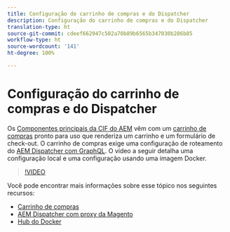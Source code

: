 ```yaml
---
title: Configuração do carrinho de compras e do Dispatcher
description: Configuração do carrinho de compras e do Dispatcher
translation-type: ht
source-git-commit: cdeef662947c502a70b89b6565b347030b286b85
workflow-type: ht
source-wordcount: '141'
ht-degree: 100%

---
```



# Configuração do carrinho de compras e do Dispatcher

Os [Componentes principais da CIF do AEM](https://github.com/adobe/aem-core-cif-components) vêm com um [carrinho de compras](https://github.com/adobe/aem-core-cif-components/tree/master/ui.apps/src/main/content/jcr_root/apps/core/cif/components/commerce/minicart/v1/minicart) pronto para uso que renderiza um carrinho e um formulário de check-out. O carrinho de compras exige uma configuração de roteamento do [AEM Dispatcher com GraphQL](https://github.com/adobe/aem-core-cif-components/blob/master/dispatcher). O vídeo a seguir detalha uma configuração local e uma configuração usando uma imagem Docker.

>[!VIDEO](https://video.tv.adobe.com/v/29656/?quality=12&captions=por_br)

Você pode encontrar mais informações sobre esse tópico nos seguintes recursos:

- [Carrinho de compras](https://github.com/adobe/aem-core-cif-components/tree/master/ui.apps/src/main/content/jcr_root/apps/core/cif/components/commerce/minicart/v1/minicart)
- [AEM Dispatcher com proxy da Magento](https://github.com/adobe/aem-core-cif-components/tree/master/dispatcher)
- [Hub do Docker](https://hub.docker.com/)
